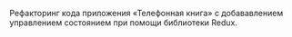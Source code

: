 Рефакторинг кода приложения «Телефонная книга» с добававлением управлением состоянием при помощи библиотеки Redux.